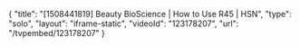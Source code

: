 {
    "title": "[1508441819] Beauty BioScience | How to Use R45 | HSN",
    "type": "solo",
    "layout": "iframe-static",
    "videoId": "123178207",
    "url": "\/tvpembed\/123178207"
}